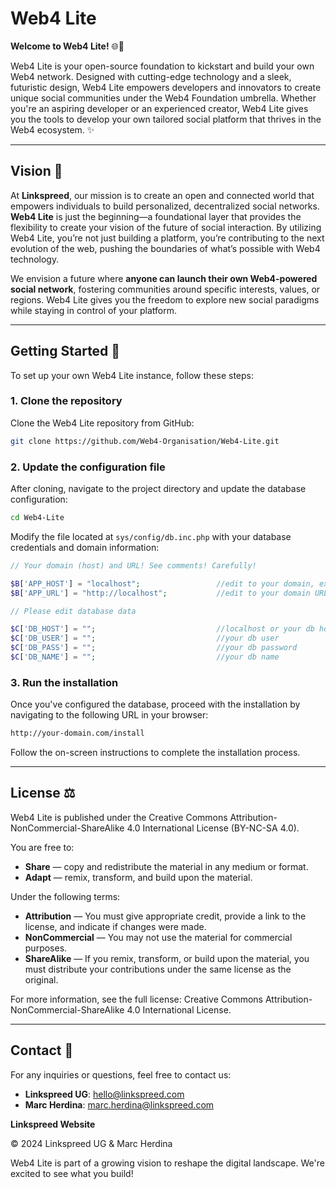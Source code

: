 # Web4 Lite

**Welcome to Web4 Lite!** 🌐🚀

Web4 Lite is your open-source foundation to kickstart and build your own Web4 network. Designed with cutting-edge technology and a sleek, futuristic design, Web4 Lite empowers developers and innovators to create unique social communities under the Web4 Foundation umbrella. Whether you're an aspiring developer or an experienced creator, Web4 Lite gives you the tools to develop your own tailored social platform that thrives in the Web4 ecosystem. ✨

---

## Vision 🌟

At **Linkspreed**, our mission is to create an open and connected world that empowers individuals to build personalized, decentralized social networks. **Web4 Lite** is just the beginning—a foundational layer that provides the flexibility to create your vision of the future of social interaction. By utilizing Web4 Lite, you’re not just building a platform, you’re contributing to the next evolution of the web, pushing the boundaries of what’s possible with Web4 technology.

We envision a future where **anyone can launch their own Web4-powered social network**, fostering communities around specific interests, values, or regions. Web4 Lite gives you the freedom to explore new social paradigms while staying in control of your platform.

---

## Getting Started 🚀

To set up your own Web4 Lite instance, follow these steps:

### 1. Clone the repository

Clone the Web4 Lite repository from GitHub:

```bash
git clone https://github.com/Web4-Organisation/Web4-Lite.git
```

### 2. Update the configuration file

After cloning, navigate to the project directory and update the database configuration:

```bash
cd Web4-Lite
```

Modify the file located at `sys/config/db.inc.php` with your database credentials and domain information:

```php
// Your domain (host) and URL! See comments! Carefully!

$B['APP_HOST'] = "localhost";                 //edit to your domain, example (WARNING - without http://, https:// and www): yourdomain.com
$B['APP_URL'] = "http://localhost";           //edit to your domain URL, example (WARNING - with http:// or https://): https://yourdomain.com

// Please edit database data

$C['DB_HOST'] = "";                           //localhost or your db host
$C['DB_USER'] = "";                           //your db user
$C['DB_PASS'] = "";                           //your db password
$C['DB_NAME'] = "";                           //your db name
```

### 3. Run the installation

Once you've configured the database, proceed with the installation by navigating to the following URL in your browser:

```bash
http://your-domain.com/install
```

Follow the on-screen instructions to complete the installation process.

---

## License ⚖️

Web4 Lite is published under the Creative Commons Attribution-NonCommercial-ShareAlike 4.0 International License (BY-NC-SA 4.0).

You are free to:
- **Share** — copy and redistribute the material in any medium or format.
- **Adapt** — remix, transform, and build upon the material.

Under the following terms:
- **Attribution** — You must give appropriate credit, provide a link to the license, and indicate if changes were made.
- **NonCommercial** — You may not use the material for commercial purposes.
- **ShareAlike** — If you remix, transform, or build upon the material, you must distribute your contributions under the same license as the original.

For more information, see the full license: Creative Commons Attribution-NonCommercial-ShareAlike 4.0 International License.

---

## Contact 📧

For any inquiries or questions, feel free to contact us:

- **Linkspreed UG**: hello@linkspreed.com
- **Marc Herdina**: marc.herdina@linkspreed.com

**Linkspreed Website**

© 2024 Linkspreed UG & Marc Herdina

Web4 Lite is part of a growing vision to reshape the digital landscape. We're excited to see what you build!
